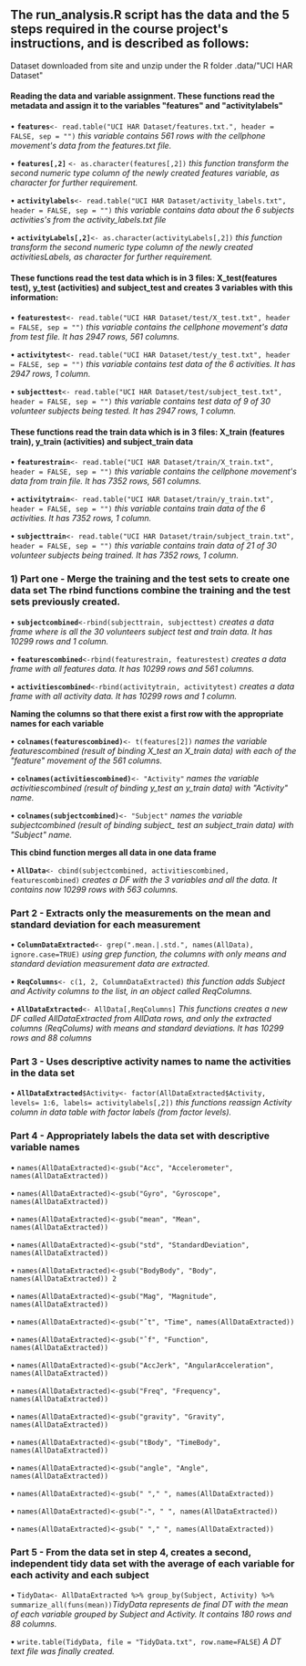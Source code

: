 ## The run_analysis.R script has the data and the 5 steps required in the course project's instructions, and is described as follows:

Dataset downloaded from site and unzip under the R folder .data/"UCI HAR Dataset"

#### Reading the data and variable assignment. These functions read the metadata and assign it to the variables "features" and "activitylabels"

• **`features`**`<- read.table("UCI HAR Dataset/features.txt.", header = FALSE, sep = "")` *this variable contains 561 rows with the cellphone movement's data from the features.txt file.*

• **`features[,2]`** `<- as.character(features[,2])` *this function transform the second numeric type column of the newly created features variable, as character for further requirement.*

• **`activitylabels`**`<- read.table("UCI HAR Dataset/activity_labels.txt", header = FALSE, sep = "")` *this variable contains data about the 6 subjects activities's from the activity_labels.txt file*

• **`activityLabels[,2]`**`<- as.character(activityLabels[,2])` *this function transform the second numeric type column of the newly created activitiesLabels, as character for further requirement.*

#### These functions read the test data which is in 3 files: X_test(features test), y_test (activities) and subject_test and creates 3 variables with this information:

• **`featurestest`**`<- read.table("UCI HAR Dataset/test/X_test.txt", header = FALSE, sep = "")` *this variable contains the cellphone movement's data from test file. It has 2947 rows, 561 columns.*

• **`activitytest`**`<- read.table("UCI HAR Dataset/test/y_test.txt", header = FALSE, sep = "")` *this variable contains test data of the 6 activities. It has 2947 rows, 1 column.*

• **`subjecttest`**`<- read.table("UCI HAR Dataset/test/subject_test.txt", header = FALSE, sep = "")` *this variable contains test data of 9 of 30 volunteer subjects being tested. It has 2947 rows, 1 column.*

#### These functions read the train data which is in 3 files: X_train (features train), y_train (activities) and subject_train data

• **`featurestrain`**`<- read.table("UCI HAR Dataset/train/X_train.txt", header = FALSE, sep = "")` *this variable contains the cellphone movement's data from train file. It has 7352 rows, 561 columns.*

• **`activitytrain`**`<- read.table("UCI HAR Dataset/train/y_train.txt", header = FALSE, sep = "")` *this variable contains train data of the 6 activities. It has 7352 rows, 1 column.*

• **`subjecttrain`**`<- read.table("UCI HAR Dataset/train/subject_train.txt", header = FALSE, sep = "")` *this variable contains train data of 21 of 30 volunteer subjects being trained. It has 7352 rows, 1 column.*

### 1) Part one - Merge the training and the test sets to create one data set The rbind functions combine the training and the test sets previously created.

• **`subjectcombined`**`<-rbind(subjecttrain, subjecttest)` *creates a data frame where is all the 30 volunteers subject test and train data. It has 10299 rows and 1 column.*

• **`featurescombined`**`<-rbind(featurestrain, featurestest)` *creates a data frame with all features data. It has 10299 rows and 561 columns.*

• **`activitiescombined`**`<-rbind(activitytrain, activitytest)` *creates a data frame with all activity data. It has 10299 rows and 1 column.*

**Naming the columns so that there exist a first row with the appropriate names for each variable**

• **`colnames(featurescombined)`**`<- t(features[2])` *names the variable featurescombined (result of binding X_test an X_train data) with each of the "feature" movement of the 561 columns.*

• **`colnames(activitiescombined)`**`<- "Activity"` *names the variable activitiescombined (result of binding y_test an y_train data) with "Activity" name.*

• **`colnames(subjectcombined)`**`<- "Subject"` *names the variable subjectcombined (result of binding subject\_ test an subject_train data) with "Subject" name.*

**This cbind function merges all data in one data frame**

• **`AllData`**`<- cbind(subjectcombined, activitiescombined, featurescombined)` *creates a DF with the 3 variables and all the data. It contains now 10299 rows with 563 columns.*

### Part 2 - Extracts only the measurements on the mean and standard deviation for each measurement

• **`ColumnDataExtracted`**`<- grep(".mean.|.std.", names(AllData), ignore.case=TRUE)` *using grep function, the columns with only means and standard deviation measurement data are extracted.*

• **`ReqColumns`**`<- c(1, 2, ColumnDataExtracted)` *this function adds Subject and Activity columns to the list, in an object called ReqColumns.*

• **`AllDataExtracted`**`<- AllData[,ReqColumns]` *This functions creates a new DF called AllDataExtracted from AllData rows, and only the extracted columns (ReqColums) with means and standard deviations. It has 10299 rows and 88 columns*

### Part 3 - Uses descriptive activity names to name the activities in the data set

• **`AllDataExtracted`**`$Activity<- factor(AllDataExtracted$Activity, levels= 1:6, labels= activitylabels[,2])` *this functions reassign Activity column in data table with factor labels (from factor levels).*

### Part 4 - Appropriately labels the data set with descriptive variable names

• `names(AllDataExtracted)<-gsub("Acc", "Accelerometer", names(AllDataExtracted))`

• `names(AllDataExtracted)<-gsub("Gyro", "Gyroscope", names(AllDataExtracted))`

• `names(AllDataExtracted)<-gsub("mean", "Mean", names(AllDataExtracted))`

• `names(AllDataExtracted)<-gsub("std", "StandardDeviation", names(AllDataExtracted))`

• `names(AllDataExtracted)<-gsub("BodyBody", "Body", names(AllDataExtracted)) 2`

• `names(AllDataExtracted)<-gsub("Mag", "Magnitude", names(AllDataExtracted))`

• `names(AllDataExtracted)<-gsub("ˆt", "Time", names(AllDataExtracted))`

• `names(AllDataExtracted)<-gsub("ˆf", "Function", names(AllDataExtracted))`

• `names(AllDataExtracted)<-gsub("AccJerk", "AngularAcceleration", names(AllDataExtracted))`

• `names(AllDataExtracted)<-gsub("Freq", "Frequency", names(AllDataExtracted))`

• `names(AllDataExtracted)<-gsub("gravity", "Gravity", names(AllDataExtracted))`

• `names(AllDataExtracted)<-gsub("tBody", "TimeBody", names(AllDataExtracted))`

• `names(AllDataExtracted)<-gsub("angle", "Angle", names(AllDataExtracted))`

• `names(AllDataExtracted)<-gsub(" "," ", names(AllDataExtracted))`

• `names(AllDataExtracted)<-gsub("-", " ", names(AllDataExtracted))`

• `names(AllDataExtracted)<-gsub(" "," ", names(AllDataExtracted))`

### Part 5 - From the data set in step 4, creates a second, independent tidy data set with the average of each variable for each activity and each subject

• `TidyData<- AllDataExtracted %>% group_by(Subject, Activity) %>% summarize_all(funs(mean))`*TidyData represents de final DT with the mean of each variable grouped by Subject and Activity. It contains 180 rows and 88 columns.*

• `write.table(TidyData, file = "TidyData.txt", row.name=FALSE`) *A DT text file was finally created.*

